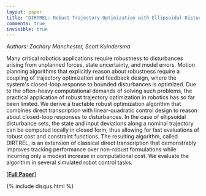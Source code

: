 ```yaml
---
layout: paper
title: "DIRTREL: Robust Trajectory Optimization with Ellipsoidal Disturbances and LQR Feedback"
comments: true
invisible: true
---
```


<p class="text-left"><i>Authors: Zachary Manchester, Scott Kuindersma</i></p>

Many critical robotics applications require robustness to disturbances arising from unplanned forces, state uncertainty, and model errors. Motion planning algorithms that explicitly reason about robustness require a coupling of trajectory optimization and feedback design, where the system's closed-loop response to bounded disturbances is optimized. Due to the often-heavy computational demands of solving such problems, the practical application of robust trajectory optimization in robotics has so far been limited. We derive a tractable robust optimization algorithm that combines direct transcription with linear-quadratic control design to reason about closed-loop responses to disturbances. In the case of ellipsoidal disturbance sets, the state and input deviations along a nominal trajectory can be computed locally in closed form, thus allowing for fast evaluations of robust cost and constraint functions. The resulting algorithm, called DIRTREL, is an extension of classical direct transcription that demonstrably improves tracking performance over non-robust formulations while incurring only a modest increase in computational cost. We evaluate the algorithm in several simulated robot control tasks.

[<b><a href="https://storage.googleapis.com/rss2017-papers/20.pdf">Full Paper</a></b>]

{% include disqus.html %}